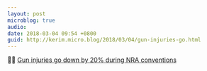 ```yaml
---
layout: post
microblog: true
audio: 
date: 2018-03-04 09:54 +0800
guid: http://kerim.micro.blog/2018/03/04/gun-injuries-go.html
---
```

👞🔫 [Gun injuries go down by 20% during NRA conventions](https://boingboing.net/2018/03/03/gun-injuries-go-down-by-20-du.html)
